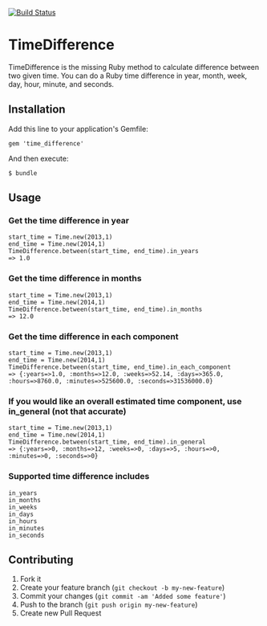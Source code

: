 [![Build Status](https://travis-ci.org/tmlee/time_difference.png)](https://travis-ci.org/tmlee/time_difference)

# TimeDifference

TimeDifference is the missing Ruby method to calculate difference between two given time. You can do a Ruby time difference in year, month, week, day, hour, minute, and seconds.

## Installation

Add this line to your application's Gemfile:

    gem 'time_difference'

And then execute:

    $ bundle

## Usage

### Get the time difference in year

	start_time = Time.new(2013,1)
	end_time = Time.new(2014,1)
	TimeDifference.between(start_time, end_time).in_years
	=> 1.0

### Get the time difference in months

	start_time = Time.new(2013,1)
	end_time = Time.new(2014,1)
	TimeDifference.between(start_time, end_time).in_months
	=> 12.0

### Get the time difference in each component

	start_time = Time.new(2013,1)
	end_time = Time.new(2014,1)
	TimeDifference.between(start_time, end_time).in_each_component
	=> {:years=>1.0, :months=>12.0, :weeks=>52.14, :days=>365.0, :hours=>8760.0, :minutes=>525600.0, :seconds=>31536000.0}

### If you would like an overall estimated time component, use in_general (not that accurate)

	start_time = Time.new(2013,1)
	end_time = Time.new(2014,1)
	TimeDifference.between(start_time, end_time).in_general
	=> {:years=>0, :months=>12, :weeks=>0, :days=>5, :hours=>0, :minutes=>0, :seconds=>0}

### Supported time difference includes

	in_years
	in_months
	in_weeks
	in_days
	in_hours
	in_minutes
	in_seconds
	

## Contributing

1. Fork it
2. Create your feature branch (`git checkout -b my-new-feature`)
3. Commit your changes (`git commit -am 'Added some feature'`)
4. Push to the branch (`git push origin my-new-feature`)
5. Create new Pull Request
